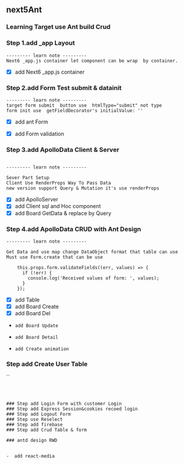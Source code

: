 ## next5Ant
### Learning Target use Ant build  Crud 

###  Step 1.add _app Layout   
```
--------- learn note ---------
Next6 _app.js container let component can be wrap  by container.

```
- [x] add Next6 _app.js container 


###  Step 2.add Form Test submit  & datainit

```
--------- learn note ---------
target form submit  button use  htmlType="submit" not type
form init use  getFieldDecorator's initialValue: ''

```

- [x] add ant Form 
- [x] add Form validation


###  Step 3.add ApolloData Client & Server

```

--------- learn note ---------

Sever Part Setup 
Client Use RenderProps Way To Pass Data
new version support Query & Mutation it's use renderProps

```

- [x] add ApolloServer 
- [x] add Client sql and Hoc component 
- [x] add Board GetData & replace by Query 

###  Step 4.add ApolloData CRUD with Ant Design

```
--------- learn note ---------

Get Data and use map change DataObject format that table can use
Must use Form.create that can be use 

    this.props.form.validateFields((err, values) => {
      if (!err) {
        console.log('Received values of form: ', values);
      }
    });

```


- [x] add Table
- [x] add Board Create   
- [x] add Board Del
-     add Board Update
-     add Board Detail
-     add Create animation 

### Step add Create User Table

``



```



### Step add Login Form with customer Login
### Step add Express Session&cookies recoed login
### Step add Logout Form 
### Step use Reselect 
### Step add firebase 
### Step add Crud Table & form

### antd design RWD

```

```

-  add react-media